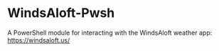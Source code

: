 # WindsAloft-Pwsh

A PowerShell module for interacting with the WindsAloft weather app: https://windsaloft.us/
